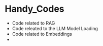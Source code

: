 # Handy_Codes
-  Code related to RAG
-  Code releated to the LLM Model Loading
-  Code related to Embeddings
-  
